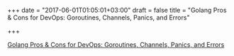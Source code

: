 +++
date = "2017-06-01T01:05:01+03:00"
draft = false
title = "Golang Pros & Cons for DevOps: Goroutines, Channels, Panics, and Errors"

+++

<p><a href="https://blog.bluematador.com/posts/golang-pros-cons-for-devops-part-1-goroutines-panics-errors/">Golang Pros & Cons for DevOps: Goroutines, Channels, Panics, and Errors</a></p>